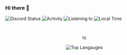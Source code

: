 ### Hi there 👋

![Discord Status](https://kromise.neufang.eu/@me/status)
![Activity](https://kromise.neufang.eu/@me/activity)
![Listening to](https://kromise.neufang.eu/@me/spotify)
![Local Time](https://kromise.neufang.eu/@me/time)

<div align="center">
  <br />
  <p>hi</p>
  <img align="center" alt="Top Langauges" src="https://github-readme-stats.vercel.app/api/top-langs/?username=thefabicraft-github" />
</div>

<!--
**thefabicraft-github/thefabicraft-github** is a ✨ _special_ ✨ repository because its `README.md` (this file) appears on your GitHub profile.

Here are some ideas to get you started:

- 🔭 I’m currently working on ...
- 🌱 I’m currently learning ...
- 👯 I’m looking to collaborate on ...
- 🤔 I’m looking for help with ...
- 💬 Ask me about ...
- 📫 How to reach me: ...
- 😄 Pronouns: ...
- ⚡ Fun fact: ...
-->
